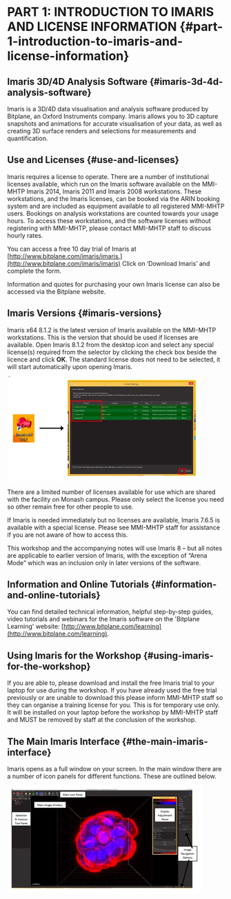 # PART 1: INTRODUCTION TO IMARIS AND LICENSE INFORMATION {#part-1-introduction-to-imaris-and-license-information}

## Imaris 3D/4D Analysis Software {#imaris-3d-4d-analysis-software}

Imaris is a 3D/4D data visualisation and analysis software produced by Bitplane, an Oxford Instruments company. Imaris allows you to 3D capture snapshots and animations for accurate visualisation of your data, as well as creating 3D surface renders and selections for measurements and quantification.

## Use and Licenses {#use-and-licenses}

Imaris requires a license to operate. There are a number of institutional licenses available, which run on the Imaris software available on the MMI-MHTP Imaris 2014, Imaris 2011 and Imaris 2008 workstations. These workstations, and the Imaris licenses, can be booked via the ARIN booking system and are included as equipment available to all registered MMI-MHTP users. Bookings on analysis workstations are counted towards your usage hours. To access these workstations, and the software licenses without registering with MMI-MHTP, please contact MMI-MHTP staff to discuss hourly rates.

You can access a free 10 day trial of Imaris at [http://www.bitplane.com/imaris/imaris.](http://www.bitplane.com/imaris/imaris) Click on ‘Download Imaris’ and complete the form.

Information and quotes for purchasing your own Imaris license can also be accessed via the Bitplane website.

## Imaris Versions {#imaris-versions}

Imaris x64 8.1.2 is the latest version of Imaris available on the MMI-MHTP workstations. This is the version that should be used if licenses are available. Open Imaris 8.1.2 from the desktop icon and select any special license\(s\) required from the selector by clicking the check box beside the licence and click **OK**. The standard license does not need to be selected, it will start automatically upon opening Imaris.

![](/assets/part_1/imaris-license-diagram.jpg)

There are a limited number of licenses available for use which are shared with the facility on Monash campus. Please only select the license you need so other remain free for other people to use.

If Imaris is needed immediately but no licenses are available, Imaris 7.6.5 is available with a special license. Please see MMI-MHTP staff for assistance if you are not aware of how to access this.

This workshop and the accompanying notes will use Imaris 8 – but all notes are applicable to earlier version of Imaris, with the exception of “Arena Mode” which was an inclusion only in later versions of the software.

## Information and Online Tutorials {#information-and-online-tutorials}

You can find detailed technical information, helpful step-by-step guides, video tutorials and webinars for the Imaris software on the 'Bitplane Learning' website: [http://www.bitplane.com/learning](http://www.bitplane.com/learning).

## Using Imaris for the Workshop {#using-imaris-for-the-workshop}

If you are able to, please download and install the free Imaris trial to your laptop for use during the workshop. If you have already used the free trial previously or are unable to download this please inform MMI-MHTP staff so they can organise a training license for you. This is for temporary use only. It will be installed on your laptop before the workshop by MMI-MHTP staff and MUST be removed by staff at the conclusion of the workshop.

## The Main Imaris Interface {#the-main-imaris-interface}

Imaris opens as a full window on your screen. In the main window there are a number of icon panels for different functions. These are outlined below.

![](/assets/part_1/imaris-main-interface.jpg)



